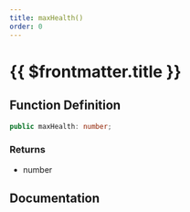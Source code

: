 ```yaml
---
title: maxHealth()
order: 0
---
```


# {{ $frontmatter.title }}

<!--@include: ./maxHealth_partial_header.md-->

## Function Definition

```ts
public maxHealth: number;
```

### Returns

* number

## Documentation

<!--@include: ./maxHealth_partial_footer.md-->
